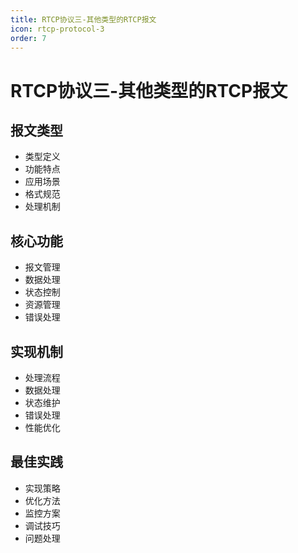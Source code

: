 ```yaml
---
title: RTCP协议三-其他类型的RTCP报文
icon: rtcp-protocol-3
order: 7
---
```


# RTCP协议三-其他类型的RTCP报文

## 报文类型
- 类型定义
- 功能特点
- 应用场景
- 格式规范
- 处理机制

## 核心功能
- 报文管理
- 数据处理
- 状态控制
- 资源管理
- 错误处理

## 实现机制
- 处理流程
- 数据处理
- 状态维护
- 错误处理
- 性能优化

## 最佳实践
- 实现策略
- 优化方法
- 监控方案
- 调试技巧
- 问题处理
